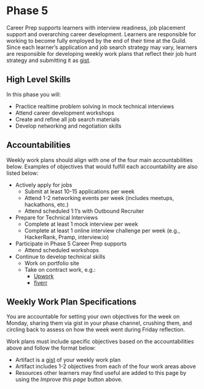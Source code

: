 # Phase 5

Career Prep supports learners with interview readiness, job placement support and overarching career development. Learners are responsible for working to become fully employed by the end of their time at the Guild. Since each learner’s application and job search strategy may vary, learners are responsible for developing weekly work plans that reflect their job hunt strategy and submitting it as [gist][gist].

## High Level Skills

In this phase you will:

- Practice realtime problem solving in mock technical interviews
- Attend career development workshops
- Create and refine all job search materials
- Develop networking and negotiation skills

## Accountabilities

Weekly work plans should align with one of the four main accountabilities below. Examples of objectives that would fulfill each accountability are also listed below:

- Actively apply for jobs
  - Submit at least 10-15 applications per week
  - Attend 1-2 networking events per week (includes meetups, hackathons, etc.)
  - Attend scheduled 1:1’s with Outbound Recruiter
- Prepare for Technical Interviews
  - Complete at least 1 mock interview per week
  - Complete at least 1 online interview challenge per week (e.g., HackerRank, Pramp, interview.io)
- Participate in Phase 5 Career Prep supports
  - Attend scheduled workshops
- Continue to develop technical skills
  - Work on portfolio site
  - Take on contract work, e.g.:
    - [Upwork][upwork]
    - [fiverr][fiverr]

## Weekly Work Plan Specifications

You are accountable for setting your own objectives for the week on Monday, sharing them via gist in your phase channel, crushing them, and circling back to assess on how the week went during Friday reflection.

Work plans must include specific objectives based on the accountabilities above and follow the format below:
- Artifact is a [gist][gist] of your weekly work plan
- Artifact includes 1-2 objectives from each of the four work areas above
- Resources other learners may find useful are added to this page by using the _Improve this page_ button above.

<!-- resources -->

[gist]:https://gist.github.com
[upwork]:https://www.upwork.com
[fiverr]:https://www.fiverr.com
